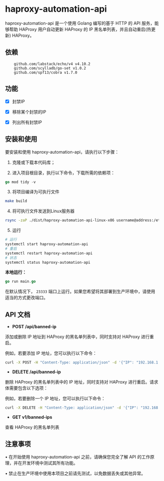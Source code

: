 # haproxy-automation-api

haproxy-automation-api 是一个使用 Golang 编写的基于 HTTP 的 API 服务，能够帮助 HAProxy 用户自动更新 HAProxy 的 IP 黑名单列表，并且自动重启(热更新) HAProxy。


## 依赖

``` golang
	github.com/labstack/echo/v4 v4.10.2
	github.com/scylladb/go-set v1.0.2
	github.com/spf13/cobra v1.7.0
```

## 功能 

- [x] 封禁IP
- [x] 移除某个封禁的IP
- [x] 列出所有封禁IP


## 安装和使用

要安装和使用 haproxy-automation-api，请执行以下步骤：


1. 克隆或下载本代码库；

2. 进入项目根目录，执行以下命令，下载所需的依赖项：

```go
go mod tidy -v
```

3. 将项目编译为可执行文件
``` sh
make build
```

4. 将可执行文件发送到Linux服务器
```sh
rsync -zaP ./dist/haproxy-automation-api-linux-x86 username@address:/etc/systemd/system/
```

5. 运行
``` sh
# 运行
systemctl start haproxy-automation-api
# 重启
systemctl restart haproxy-automation-api
# 状态
systemctl status haproxy-automation-api
```


**本地运行：**

``` go
go run main.go
```

在默认情况下， `23333` 端口上运行。如果您希望将其部署到生产环境中，请使用适当的方式更改端口。


## API 文档


- **POST /api/banned-ip**

添加或删除 IP 地址到 HAProxy 的黑名单列表中，同时支持对 HAProxy 进行重启。


例如，若要添加 IP 地址，您可以执行以下命令：

``` bash
curl -X POST -H "Content-Type: application/json" -d '{"IP": "192.168.1.2"}' http://localhost:8080/v1/banned_ips
```


- **DELETE /api/banned-ip**

删除 HAProxy 的黑名单列表中的 IP 地址，同时支持对 HAProxy 进行重启。请求体需要包含以下选项：

例如，若要删除一个 IP 地址，您可以执行以下命令：

``` bash
curl -X DELETE -H "Content-Type: application/json" -d '{"IP": "192.168.1.2"}' http://localhost:8080/v1/banned-ip
```

- **GET v1/banned-ips**

查看 HAProxy 的黑名单列表


## 注意事项


• 在开始使用 haproxy-automation-api 之前，请确保您完全了解 API 的工作原理，并在开发环境中测试其所有功能。

• 禁止在生产环境中使用本项目之前请先测试，以免数据丢失或其他异常。